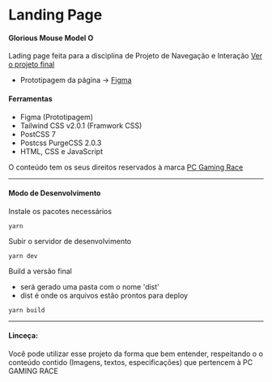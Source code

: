 # Landing Page

#### Glorious Mouse Model O

Lading page feita para a disciplina de Projeto de Navegação e Interação
[Ver o projeto final](https://glorious-mouse.vercel.app/)

- Prototipagem da página → [Figma](https://www.figma.com/file/XPMnn4rYbALAWikw3wRZXQ/Untitled?node-id=0%3A1)

#### Ferramentas

- Figma (Prototipagem)
- Tailwind CSS v2.0.1 (Framwork CSS)
- PostCSS 7
- Postcss PurgeCSS 2.0.3
- HTML, CSS e JavaScript

O conteúdo tem os seus direitos reservados à marca [PC Gaming Race](https://www.pcgamingrace.com/)

<hr>

#### Modo de Desenvolvimento

Instale os pacotes necessários

```
yarn
```

Subir o servidor de desenvolvimento

```
yarn dev
```

Build a versão final

- será gerado uma pasta com o nome 'dist'
- dist é onde os arquivos estão prontos para deploy

```
yarn build
```

<hr>

#### Linceça:

Você pode utilizar esse projeto da forma que bem entender, respeitando o o conteúdo contido (Imagens, textos, especificações) que pertencem à PC GAMING RACE

